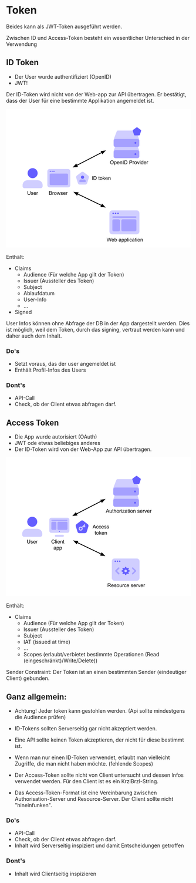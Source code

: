 # Token

Beides kann als JWT-Token ausgeführt werden.

Zwischen ID und Access-Token besteht ein wesentlicher Unterschied in der Verwendung

## ID Token

* Der User wurde authentifiziert (OpenID)
* JWT!

Der ID-Token wird nicht von der Web-app zur API übertragen. Er bestätigt, dass der User für eine bestimmte Applikation angemeldet ist.

![](IDToken.png)

Enthält:

* Claims
  * Audience (Für welche App gilt der Token)
  * Issuer (Aussteller des Token)
  * Subject
  * Ablaufdatum
  * User-Info
  * ...
* Signed

User Infos können ohne Abfrage der DB in der App dargestellt werden. Dies ist möglich, weil dem Token, durch das signing, vertraut werden kann und daher auch dem Inhalt.

### Do's

* Setzt voraus, das der user angemeldet ist
* Enthält Profil-Infos des Users

### Dont's

* API-Call
* Check, ob der Client etwas abfragen darf.

## Access Token

* Die App wurde autorisiert (OAuth)
* JWT ode etwas beliebiges anderes
* Der ID-Token wird von der Web-App zur API übertragen.

![](AccessToken.png)

Enthält:

* Claims
  * Audience (Für welche App gilt der Token)
  * Issuer (Aussteller des Token)
  * Subject
  * IAT (issued at time)
  * ...
  * Scopes (erlaubt/verbietet bestimmte Operationen (Read (eingeschränkt)/Write/Delete))

Sender Constraint: Der Token ist an einen bestimmten Sender (eindeutiger Client) gebunden.

## Ganz allgemein:

* Achtung! Jeder token kann gestohlen werden. (Api sollte mindestgens die Audience prüfen)
* ID-Tokens sollten Serverseitig gar nicht akzeptiert werden.
* Eine API sollte keinen Token akzeptieren, der nicht für diese bestimmt ist.
* Wenn man nur einen ID-Token verwendet, erlaubt man vielleicht Zugriffe, die man nicht haben möchte. (fehlende Scopes)
  
* Der Access-Token sollte nicht von Client untersucht und dessen Infos verwendet werden. Für den Client ist es ein KrzlBrzl-String.
* Das Access-Token-Format ist eine Vereinbarung zwischen Authorisation-Server und Resource-Server. Der Client sollte nicht "hineinfunken".

### Do's

* API-Call
* Check, ob der Client etwas abfragen darf.
* Inhalt wird Serverseitig inspiziert und damit Entscheidungen getroffen

### Dont's

* Inhalt wird Clientseitig inspizieren
